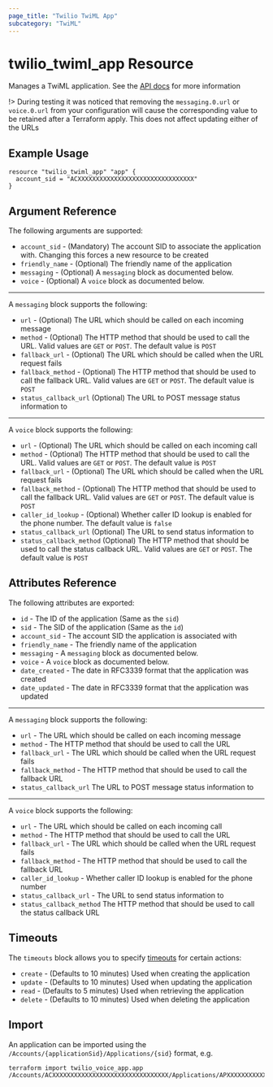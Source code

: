 ```yaml
---
page_title: "Twilio TwiML App"
subcategory: "TwiML"
---
```


# twilio_twiml_app Resource

Manages a TwiML application. See the [API docs](https://www.twilio.com/docs/usage/api/applications) for more information

!> During testing it was noticed that removing the `messaging.0.url` or `voice.0.url` from your configuration will cause the corresponding value to be retained after a Terraform apply. This does not affect updating either of the URLs

## Example Usage

```hcl
resource "twilio_twiml_app" "app" {
  account_sid = "ACXXXXXXXXXXXXXXXXXXXXXXXXXXXXXXXX"
}
```

## Argument Reference

The following arguments are supported:

- `account_sid` - (Mandatory) The account SID to associate the application with. Changing this forces a new resource to be created
- `friendly_name` - (Optional) The friendly name of the application
- `messaging` - (Optional) A `messaging` block as documented below.
- `voice` - (Optional) A `voice` block as documented below.

---

A `messaging` block supports the following:

- `url` - (Optional) The URL which should be called on each incoming message
- `method` - (Optional) The HTTP method that should be used to call the URL. Valid values are `GET` or `POST`. The default value is `POST`
- `fallback_url` - (Optional) The URL which should be called when the URL request fails
- `fallback_method` - (Optional) The HTTP method that should be used to call the fallback URL. Valid values are `GET` or `POST`. The default value is `POST`
- `status_callback_url` (Optional) The URL to POST message status information to

---

A `voice` block supports the following:

- `url` - (Optional) The URL which should be called on each incoming call
- `method` - (Optional) The HTTP method that should be used to call the URL. Valid values are `GET` or `POST`. The default value is `POST`
- `fallback_url` - (Optional) The URL which should be called when the URL request fails
- `fallback_method` - (Optional) The HTTP method that should be used to call the fallback URL. Valid values are `GET` or `POST`. The default value is `POST`
- `caller_id_lookup` - (Optional) Whether caller ID lookup is enabled for the phone number. The default value is `false`
- `status_callback_url` (Optional) The URL to send status information to
- `status_callback_method` (Optional) The HTTP method that should be used to call the status callback URL. Valid values are `GET` or `POST`. The default value is `POST`

## Attributes Reference

The following attributes are exported:

- `id` - The ID of the application (Same as the `sid`)
- `sid` - The SID of the application (Same as the `id`)
- `account_sid` - The account SID the application is associated with
- `friendly_name` - The friendly name of the application
- `messaging` - A `messaging` block as documented below.
- `voice` - A `voice` block as documented below.
- `date_created` - The date in RFC3339 format that the application was created
- `date_updated` - The date in RFC3339 format that the application was updated

---

A `messaging` block supports the following:

- `url` - The URL which should be called on each incoming message
- `method` - The HTTP method that should be used to call the URL
- `fallback_url` - The URL which should be called when the URL request fails
- `fallback_method` - The HTTP method that should be used to call the fallback URL
- `status_callback_url` The URL to POST message status information to

---

A `voice` block supports the following:

- `url` - The URL which should be called on each incoming call
- `method` - The HTTP method that should be used to call the URL
- `fallback_url` - The URL which should be called when the URL request fails
- `fallback_method` - The HTTP method that should be used to call the fallback URL
- `caller_id_lookup` - Whether caller ID lookup is enabled for the phone number
- `status_callback_url` - The URL to send status information to
- `status_callback_method` The HTTP method that should be used to call the status callback URL

## Timeouts

The `timeouts` block allows you to specify [timeouts](https://www.terraform.io/docs/configuration/resources.html#timeouts) for certain actions:

- `create` - (Defaults to 10 minutes) Used when creating the application
- `update` - (Defaults to 10 minutes) Used when updating the application
- `read` - (Defaults to 5 minutes) Used when retrieving the application
- `delete` - (Defaults to 10 minutes) Used when deleting the application

## Import

An application can be imported using the `/Accounts/{applicationSid}/Applications/{sid}` format, e.g.

```shell
terraform import twilio_voice_app.app /Accounts/ACXXXXXXXXXXXXXXXXXXXXXXXXXXXXXXXX/Applications/APXXXXXXXXXXXXXXXXXXXXXXXXXXXXXXXX
```
